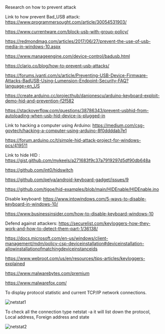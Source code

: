 Research on how to prevent attack

Link to how prevent Bad_USB attack:
https://www.programmersought.com/article/30054531903/

https://www.currentware.com/block-usb-with-group-policy/

https://redmondmag.com/articles/2017/06/27/prevent-the-use-of-usb-media-in-windows-10.aspx

https://www.manageengine.com/device-control/badusb.html

https://clario.co/blog/how-to-prevent-usb-attacks/

https://forums.ivanti.com/s/article/Preventing-USB-Device-Firmware-Attacks-BadUSB-Using-Lumension-Endpoint-Security-FAQ?language=en_US

https://create.arduino.cc/projecthub/danionescu/arduino-keyboard-exploit-demo-hid-and-prevention-f2f582

https://stackoverflow.com/questions/38786343/prevent-usbhid-from-autoloading-when-usb-hid-device-is-plugged-in

Link to hacking a computer using Arduino:
https://medium.com/csg-govtech/hacking-a-computer-using-arduino-8f0ddddab7e1

https://forum.arduino.cc/t/simple-hid-attack-project-for-windows-pcs/419511

Link to hide HID : https://gist.github.com/mykeels/a271683f9c37a7919297d5df90db648a

https://github.com/int0/hidswitch

https://github.com/pelya/android-keyboard-gadget/issues/9

https://github.com/tigoe/hid-examples/blob/main/HIDEnable/HIDEnable.ino

Disable keyboard: https://www.intowindows.com/5-ways-to-disable-keyboard-in-windows-10/

https://www.businessinsider.com/how-to-disable-keyboard-windows-10

Defend against attackers: https://securelist.com/keyloggers-how-they-work-and-how-to-detect-them-part-1/36138/

https://docs.microsoft.com/en-us/windows/client-management/mdm/policy-csp-deviceinstallation#deviceinstallation-allowinstallationofmatchingdeviceinstanceids

https://www.webroot.com/us/en/resources/tips-articles/keyloggers-explained

https://www.malwarebytes.com/premium

https://www.malwarefox.com/

To display protocol statistic and current TCP/IP network connections.

![netstat1](https://user-images.githubusercontent.com/82925962/122079897-6b5de600-ce30-11eb-937a-c089b18949ef.jpg)

To check all the connection type netstat -a it will list down the protocol, Local address, Foreign address and state

![netstat2](https://user-images.githubusercontent.com/82925962/122080194-ab24cd80-ce30-11eb-9590-4160bb4ceb86.jpg)
